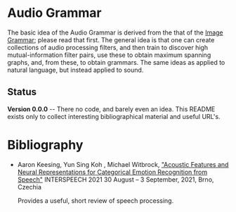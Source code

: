 
Audio Grammar
=============
The basic idea of the Audio Grammar is derived from the that of the
[Image Grammar](./README-Vision.md); please read that first. The general
idea is that one can create collections of audio processing filters,
and then train to discover high mutual-information filter pairs, use
these to obtain maximum spanning graphs, and, from these, to obtain
grammars.  The same ideas as applied to natural language, but instead
applied to sound.

Status
------
**Version 0.0.0** -- There no code, and barely even an idea. This README
exists only to collect interesting bibliographical material and useful
URL's.

Bibliography
============
* Aaron Keesing, Yun Sing Koh , Michael Witbrock, ["Acoustic Features
  and Neural Representations for Categorical Emotion Recognition from
  Speech"](https://www.isca-speech.org/archive/pdfs/interspeech_2021/keesing21_interspeech.pdf)
  INTERSPEECH 2021 30 August – 3 September, 2021, Brno, Czechia

  Provides a useful, short review of speech processing.
